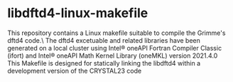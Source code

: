 # libdftd4-linux-makefile
This repository contains a Linux makefile suitable to compile the Grimme's dftd4 code.\\
The dftd4 excetuable and related libraries have been generated on a local cluster using Intel® oneAPI Fortran Compiler Classic (ifort) and Intel® oneAPI Math Kernel Library (oneMKL) version 2021.4.0
This Makefile is designed for statically linking the libdftd4 within a development version of the CRYSTAL23 code 

